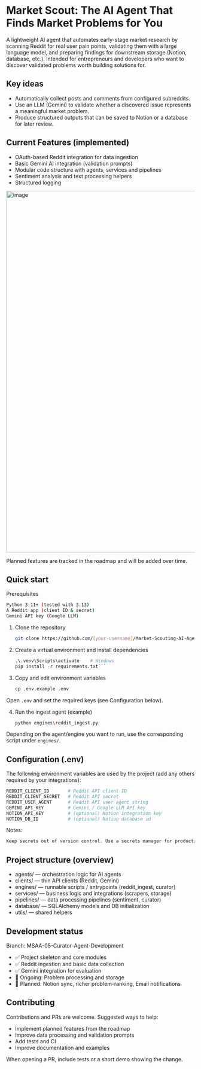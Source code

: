 # Market Scout: The AI Agent That Finds Market Problems for You

A lightweight AI agent that automates early-stage market research by scanning Reddit for real user pain points, validating them with a large language model, and preparing findings for downstream storage (Notion, database, etc.). Intended for entrepreneurs and developers who want to discover validated problems worth building solutions for.

## Key ideas

- Automatically collect posts and comments from configured subreddits.
- Use an LLM (Gemini) to validate whether a discovered issue represents a meaningful market problem.
- Produce structured outputs that can be saved to Notion or a database for later review.

## Current Features (implemented)

- OAuth-based Reddit integration for data ingestion
- Basic Gemini AI integration (validation prompts)
- Modular code structure with agents, services and pipelines
- Sentiment analysis and text processing helpers
- Structured logging</br>
<img width="1832" height="967" alt="image" src="https://github.com/user-attachments/assets/334da5c1-31af-4c92-85b0-3930b28cc464" />


Planned features are tracked in the roadmap and will be added over time.


## Quick start

Prerequisites
```bash
Python 3.11+ (tested with 3.13)
A Reddit app (client ID & secret)
Gemini API key (Google LLM)
```

1. Clone the repository

    ```bash
    git clone https://github.com/[your-username]/Market-Scouting-AI-Agent.git
   ```

2. Create a virtual environment and install dependencies

    ```python -m venv .venv
    .\.venv\Scripts\activate    # Windows
    pip install -r requirements.txt```

3. Copy and edit environment variables

    ```bash
   cp .env.example .env
    ```

Open `.env` and set the required keys (see Configuration below).

4. Run the ingest agent (example)

    ```bash
   python engines\reddit_ingest.py
    ```

Depending on the agent/engine you want to run, use the corresponding script under `engines/`.


## Configuration (.env)

The following environment variables are used by the project (add any others required by your integrations):

``` bash
REDDIT_CLIENT_ID       # Reddit API client ID
REDDIT_CLIENT_SECRET   # Reddit API secret
REDDIT_USER_AGENT      # Reddit API user agent string
GEMINI_API_KEY         # Gemini / Google LLM API key
NOTION_API_KEY         # (optional) Notion integration key
NOTION_DB_ID           # (optional) Notion database id
```

Notes:
```bash
Keep secrets out of version control. Use a secrets manager for production.
```

## Project structure (overview)

- agents/         — orchestration logic for AI agents
- clients/        — thin API clients (Reddit, Gemini)
- engines/        — runnable scripts / entrypoints (reddit_ingest, curator)
- services/       — business logic and integrations (scrapers, storage)
- pipelines/      — data processing pipelines (sentiment, curator)
- database/       — SQLAlchemy models and DB initialization
- utils/          — shared helpers

## Development status

Branch: MSAA-05-Curator-Agent-Development

- ✅ Project skeleton and core modules
- ✅ Reddit ingestion and basic data collection
- ✅ Gemini integration for evaluation
- 🔄 Ongoing: Problem processing and storage
- 📝 Planned: Notion sync, richer problem-ranking, Email notifications


## Contributing

Contributions and PRs are welcome. Suggested ways to help:
- Implement planned features from the roadmap
- Improve data processing and validation prompts
- Add tests and CI
- Improve documentation and examples

When opening a PR, include tests or a short demo showing the change.

